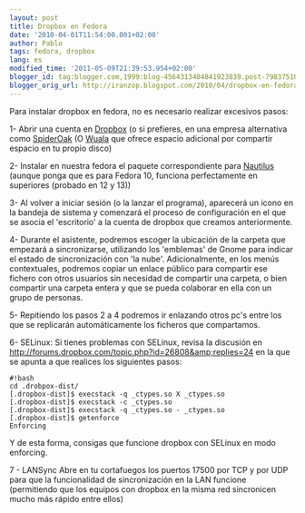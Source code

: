 ```yaml
---
layout: post
title: Dropbox en Fedora
date: '2010-04-01T11:54:00.001+02:00'
author: Pablo
tags: fedora, dropbox
lang: es
modified_time: '2011-05-09T21:39:53.954+02:00'
blogger_id: tag:blogger.com,1999:blog-4564313404841923839.post-7983751062601820085
blogger_orig_url: http://iranzop.blogspot.com/2010/04/dropbox-en-fedora.html
---
```


Para instalar dropbox en fedora, no es necesario realizar excesivos pasos:

1- Abrir una cuenta en
[Dropbox](https://www.dropbox.com/referrals/NTM4OTM3ODI5) (o si prefieres,
en una empresa alternativa como
[SpiderOak](https://spideroak.com/download/referral/dfba22f9764b55ab68427da014e9f0e5)
(O [Wuala](http://www.wuala.com/referral/FK4KF3PFHJAF64A74KMB) que ofrece
espacio adicional por compartir espacio en tu propio disco)

2- Instalar en nuestra fedora el paquete correspondiente para
[Nautilus](https://www.dropbox.com/downloading?os=lnx) (aunque ponga que es
para Fedora 10, funciona perfectamente en superiores (probado en 12 y 13))

3- Al volver a iniciar sesión (o la lanzar el programa), aparecerá un icono
en la bandeja de sistema y comenzará el proceso de configuración en el que
se asocia el 'escritorio' a la cuenta de dropbox que creamos anteriormente.

4- Durante el asistente, podremos escoger la ubicación de la carpeta que
empezará a sincronizarse, utilizando los 'emblemas' de Gnome para indicar el
estado de sincronización con 'la nube'.  Adicionalmente, en los menús
contextuales, podremos copiar un enlace público para compartir ese fichero
con otros usuarios sin necesidad de compartir una carpeta, o bien compartir
una carpeta entera y que se pueda colaborar en ella con un grupo de
personas.

5- Repitiendo los pasos 2 a 4 podremos ir enlazando otros pc's entre los que
se replicarán automáticamente los ficheros que compartamos.

6- SELinux: Si tienes problemas con SELinux, revisa la discusión en <http://forums.dropbox.com/topic.php?id=26808&amp;replies=24> en la que se apunta a que realices los siguientes pasos:

~~~
#!bash 
cd .drobpox-dist/
[.dropbox-dist]$ execstack -q _ctypes.so X _ctypes.so
[.dropbox-dist]$ execstack -c _ctypes.so
[.dropbox-dist]$ execstack -q _ctypes.so - _ctypes.so
[.dropbox-dist]$ getenforce
Enforcing

~~~

Y de esta forma, consigas que funcione dropbox con SELinux en modo enforcing.

7 - LANSync
Abre en tu cortafuegos los puertos 17500 por TCP y por UDP para que la funcionalidad de sincronización en la LAN funcione (permitiendo que los equipos con dropbox en la misma red sincronicen mucho más rápido entre ellos)
